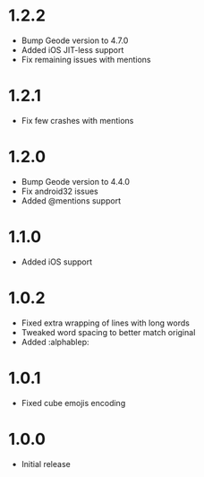 # 1.2.2
- Bump Geode version to 4.7.0
- Added iOS JIT-less support
- Fix remaining issues with mentions

# 1.2.1
- Fix few crashes with mentions

# 1.2.0
- Bump Geode version to 4.4.0
- Fix android32 issues
- Added @mentions support

# 1.1.0
- Added iOS support

# 1.0.2
- Fixed extra wrapping of lines with long words
- Tweaked word spacing to better match original
- Added :alphablep:

# 1.0.1
- Fixed cube emojis encoding

# 1.0.0
- Initial release